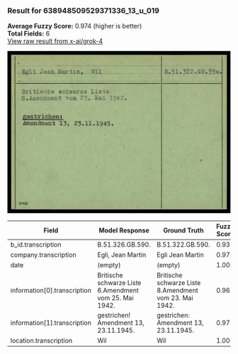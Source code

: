 ### Result for 638948509529371336_13_u_019
**Average Fuzzy Score:** 0.974 (higher is better)<br>
**Total Fields:** 6<br>
[View raw result from x-ai/grok-4](https://github.com/RISE-UNIBAS/humanities_data_benchmark/blob/main/results/2025-10-24/T0336/request_T0336_638948509529371336_13_u_019.json)

<img src="https://github.com/RISE-UNIBAS/humanities_data_benchmark/blob/main/benchmarks/blacklist/images/638948509529371336_13_u_019.jpg?raw=true" alt="638948509529371336_13_u_019" width="600px">

| Field | Model Response | Ground Truth | Fuzzy Score | Match |
|-------|----------------|--------------|-------------|-------|
| b_id.transcription | B.51.326.GB.590. | B.51.322.GB.590. | 0.938 | ✅ |
| company.transcription | Egli, Jean Martin | Egli Jean Martin | 0.970 | ✅ |
| date | (empty) | (empty) | 1.000 | ✅ |
| information[0].transcription | Britische schwarze Liste<br>6.Amendment vom 25. Mai 1942. | Britische schwarze Liste<br>8.Amendment vom 23. Mai 1942. | 0.963 | ✅ |
| information[1].transcription | gestrichen!<br>Amendment 13, 23.11.1945. | gestrichen:<br>Amendment 13, 23.11.1945. | 0.973 | ✅ |
| location.transcription | Wil | Wil | 1.000 | ✅ |
